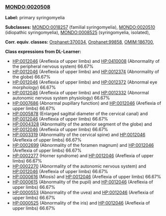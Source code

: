 
### [MONDO:0020508](http://purl.obolibrary.org/obo/MONDO_0020508)
**Label:** primary syringomyelia

**Subclasses:** [MONDO:0018257](http://purl.obolibrary.org/obo/MONDO_0018257) (familial syringomyelia), [MONDO:0020510](http://purl.obolibrary.org/obo/MONDO_0020510) (idiopathic syringomyelia), [MONDO:0008525](http://purl.obolibrary.org/obo/MONDO_0008525) (syringomyelia, isolated), 

**Corr. equiv. classes:** [Orphanet:370034](http://www.orpha.net/ORDO/Orphanet_370034), [Orphanet:99858](http://www.orpha.net/ORDO/Orphanet_99858), [OMIM:186700](http://purl.obolibrary.org/obo/OMIM_186700), 

**Class expressions from DL-Learner:**

- [HP:0012046](http://purl.obolibrary.org/obo/HP_0012046) (Areflexia of upper limbs) and [HP:0410008](http://purl.obolibrary.org/obo/HP_0410008) (Abnormality of the peripheral nervous system) 66.67%
- [HP:0012046](http://purl.obolibrary.org/obo/HP_0012046) (Areflexia of upper limbs) and [HP:0012374](http://purl.obolibrary.org/obo/HP_0012374) (Abnormality of the globe) 66.67%
- [HP:0012046](http://purl.obolibrary.org/obo/HP_0012046) (Areflexia of upper limbs) and [HP:0012372](http://purl.obolibrary.org/obo/HP_0012372) (Abnormal eye morphology) 66.67%
- [HP:0012046](http://purl.obolibrary.org/obo/HP_0012046) (Areflexia of upper limbs) and [HP:0012332](http://purl.obolibrary.org/obo/HP_0012332) (Abnormal autonomic nervous system physiology) 66.67%
- [HP:0007686](http://purl.obolibrary.org/obo/HP_0007686) (Abnormal pupillary function) and [HP:0012046](http://purl.obolibrary.org/obo/HP_0012046) (Areflexia of upper limbs) 66.67%
- [HP:0005878](http://purl.obolibrary.org/obo/HP_0005878) (Enlarged sagittal diameter of the cervical canal) and [HP:0012046](http://purl.obolibrary.org/obo/HP_0012046) (Areflexia of upper limbs) 66.67%
- [HP:0004328](http://purl.obolibrary.org/obo/HP_0004328) (Abnormality of the anterior segment of the globe) and [HP:0012046](http://purl.obolibrary.org/obo/HP_0012046) (Areflexia of upper limbs) 66.67%
- [HP:0003319](http://purl.obolibrary.org/obo/HP_0003319) (Abnormality of the cervical spine) and [HP:0012046](http://purl.obolibrary.org/obo/HP_0012046) (Areflexia of upper limbs) 66.67%
- [HP:0002699](http://purl.obolibrary.org/obo/HP_0002699) (Abnormality of the foramen magnum) and [HP:0012046](http://purl.obolibrary.org/obo/HP_0012046) (Areflexia of upper limbs) 66.67%
- [HP:0002277](http://purl.obolibrary.org/obo/HP_0002277) (Horner syndrome) and [HP:0012046](http://purl.obolibrary.org/obo/HP_0012046) (Areflexia of upper limbs) 66.67%
- [HP:0002270](http://purl.obolibrary.org/obo/HP_0002270) (Abnormality of the autonomic nervous system) and [HP:0012046](http://purl.obolibrary.org/obo/HP_0012046) (Areflexia of upper limbs) 66.67%
- [HP:0000616](http://purl.obolibrary.org/obo/HP_0000616) (Miosis) and [HP:0012046](http://purl.obolibrary.org/obo/HP_0012046) (Areflexia of upper limbs) 66.67%
- [HP:0000615](http://purl.obolibrary.org/obo/HP_0000615) (Abnormality of the pupil) and [HP:0012046](http://purl.obolibrary.org/obo/HP_0012046) (Areflexia of upper limbs) 66.67%
- [HP:0000553](http://purl.obolibrary.org/obo/HP_0000553) (Abnormality of the uvea) and [HP:0012046](http://purl.obolibrary.org/obo/HP_0012046) (Areflexia of upper limbs) 66.67%
- [HP:0000525](http://purl.obolibrary.org/obo/HP_0000525) (Abnormality of the iris) and [HP:0012046](http://purl.obolibrary.org/obo/HP_0012046) (Areflexia of upper limbs) 66.67%


